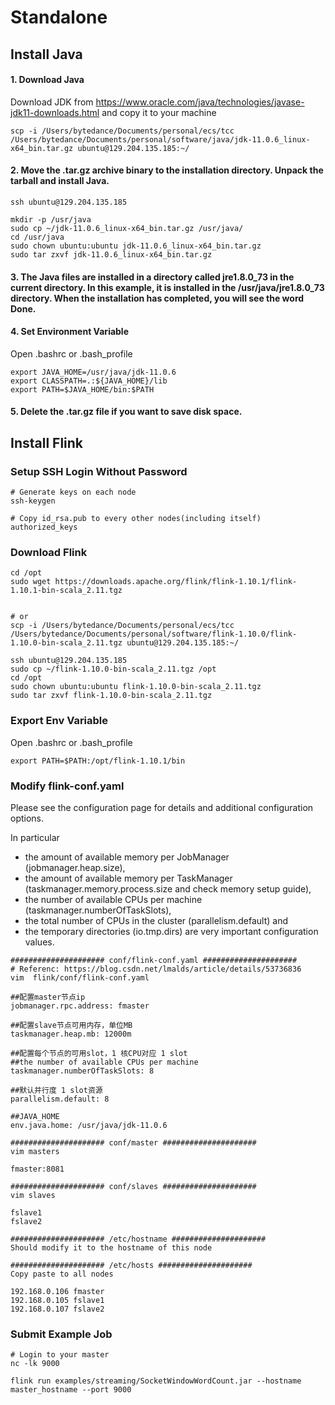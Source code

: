 # Standalone

## Install Java
#### 1. Download Java
Download JDK from https://www.oracle.com/java/technologies/javase-jdk11-downloads.html and copy it to your machine
```shell
scp -i /Users/bytedance/Documents/personal/ecs/tcc /Users/bytedance/Documents/personal/software/java/jdk-11.0.6_linux-x64_bin.tar.gz ubuntu@129.204.135.185:~/
```

#### 2. Move the .tar.gz archive binary to the installation directory. Unpack the tarball and install Java.
```shell
ssh ubuntu@129.204.135.185

mkdir -p /usr/java
sudo cp ~/jdk-11.0.6_linux-x64_bin.tar.gz /usr/java/
cd /usr/java
sudo chown ubuntu:ubuntu jdk-11.0.6_linux-x64_bin.tar.gz
sudo tar zxvf jdk-11.0.6_linux-x64_bin.tar.gz
```

#### 3. The Java files are installed in a directory called jre1.8.0_73 in the current directory. In this example, it is installed in the /usr/java/jre1.8.0_73 directory. When the installation has completed, you will see the word Done.

#### 4. Set Environment Variable
Open .bashrc or .bash_profile
```shell
export JAVA_HOME=/usr/java/jdk-11.0.6
export CLASSPATH=.:${JAVA_HOME}/lib
export PATH=$JAVA_HOME/bin:$PATH
```

#### 5. Delete the .tar.gz file if you want to save disk space.


## Install Flink
### Setup SSH Login Without Password
```shell
# Generate keys on each node
ssh-keygen

# Copy id_rsa.pub to every other nodes(including itself) authorized_keys
```

### Download Flink
```shell
cd /opt 
sudo wget https://downloads.apache.org/flink/flink-1.10.1/flink-1.10.1-bin-scala_2.11.tgz


# or
scp -i /Users/bytedance/Documents/personal/ecs/tcc /Users/bytedance/Documents/personal/software/flink-1.10.0/flink-1.10.0-bin-scala_2.11.tgz ubuntu@129.204.135.185:~/

ssh ubuntu@129.204.135.185
sudo cp ~/flink-1.10.0-bin-scala_2.11.tgz /opt
cd /opt
sudo chown ubuntu:ubuntu flink-1.10.0-bin-scala_2.11.tgz
sudo tar zxvf flink-1.10.0-bin-scala_2.11.tgz
```

### Export Env Variable
Open .bashrc or .bash_profile
```
export PATH=$PATH:/opt/flink-1.10.1/bin
```

### Modify flink-conf.yaml
Please see the configuration page for details and additional configuration options.

In particular
* the amount of available memory per JobManager (jobmanager.heap.size),
* the amount of available memory per TaskManager (taskmanager.memory.process.size and check memory setup guide),
* the number of available CPUs per machine (taskmanager.numberOfTaskSlots),
* the total number of CPUs in the cluster (parallelism.default) and
* the temporary directories (io.tmp.dirs)
are very important configuration values.

```shell
##################### conf/flink-conf.yaml #####################
# Referenc: https://blog.csdn.net/lmalds/article/details/53736836
vim  flink/conf/flink-conf.yaml

##配置master节点ip
jobmanager.rpc.address: fmaster

##配置slave节点可用内存，单位MB
taskmanager.heap.mb: 12000m

##配置每个节点的可用slot，1 核CPU对应 1 slot
##the number of available CPUs per machine 
taskmanager.numberOfTaskSlots: 8

##默认并行度 1 slot资源
parallelism.default: 8

##JAVA_HOME
env.java.home: /usr/java/jdk-11.0.6

##################### conf/master #####################
vim masters

fmaster:8081

##################### conf/slaves #####################
vim slaves

fslave1
fslave2

##################### /etc/hostname #####################
Should modify it to the hostname of this node

##################### /etc/hosts #####################
Copy paste to all nodes

192.168.0.106 fmaster
192.168.0.105 fslave1
192.168.0.107 fslave2
```

### Submit Example Job
```shell
# Login to your master
nc -lk 9000

flink run examples/streaming/SocketWindowWordCount.jar --hostname master_hostname --port 9000
```



